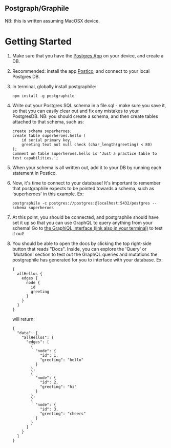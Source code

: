 ## Postgraph/Graphile
NB: this is written assuming MacOSX device.

# Getting Started

1. Make sure that you have the [Postgres App](https://postgresapp.com/) on your device, and create a DB. 

2. Recommended: install the app [Postico](https://eggerapps.at/postico/), and connect to your local Postgres DB.

3. In terminal, globally install postgraphile: 

    ```
    npm install -g postgraphile
    ```

4. Write out your Postgres SQL schema in a file.sql - make sure you save it, so that you can easily clear out and fix any mistakes to your PostgresDB. NB: you should create a schema, and then create tables attached to that schema, such as:

    ```
    create schema superheroes;
    create table superheroes.hello (
        id serial primary key,
        greeting text not null check (char_length(greeting) < 80)
    );
    comment on table superheroes.hello is 'Just a practice table to test capabilities.';
    ```

5. When your schema is all written out, add it to your DB by running each statement in Postico.

6. Now, it's time to connect to your database! It's important to remember that postgraphile expects to be pointed towards a schema, such as 'superheroes' in this example. Ex:

    ```
    postgraphile -c postgres://postgres:@localhost:5432/postgres --schema superheroes    
    ```
7. At this point, you should be connected, and postgraphile should have set it up so that you can use GraphQL to query anything from your schema! Go to [the GraphiQL interface (link also in your terminal)](http://localhost:5000/graphiql) to test it out!

8. You should be able to open the docs by clicking the top right-side button that reads "Docs". Inside, you can explore the 'Query' or 'Mutation' section to test out the GraphQL queries and mutations the postgraphile has generated for you to interface with your database. Ex:

    ```
    {
      allHellos {
        edges {
          node {
            id
            greeting
          }
        }
      }
    }
    ```

    will return:

    ```
    {
      "data": {
        "allHellos": {
          "edges": [
            {
              "node": {
                "id": 1,
                "greeting": "hello"
              }
            },
            {
              "node": {
                "id": 2,
                "greeting": "hi"
              }
            },
            {
              "node": {
                "id": 3,
                "greeting": "cheers"
              }
            }
          ]
        }
      }
    }
    ```

